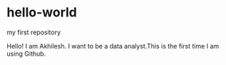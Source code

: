 # hello-world
my first repository

Hello!
      I am Akhilesh. I want to be a data analyst.This is the first time I am using Github.
